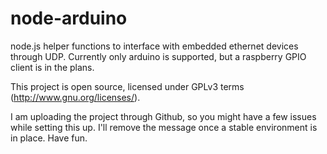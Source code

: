 node-arduino
============

node.js helper functions to interface with embedded ethernet devices through UDP.
Currently only arduino is supported, but a raspberry GPIO client is in the plans.

This project is open source, licensed under GPLv3 terms (http://www.gnu.org/licenses/).

I am uploading the project through Github, so you might have a few issues while setting this up. I'll remove the message once a stable environment is in place. Have fun.

